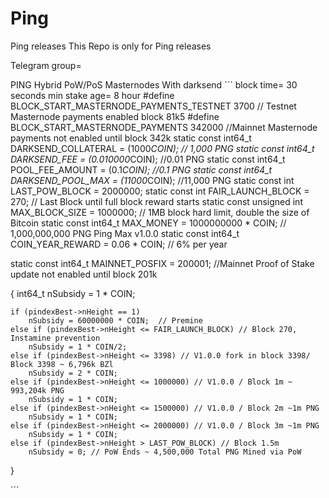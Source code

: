 # Ping
Ping releases
This Repo is only for Ping releases


Telegram group= 

PING Hybrid PoW/PoS Masternodes With darksend
´´´
block time= 30 seconds
min stake age= 8 hour 
#define BLOCK_START_MASTERNODE_PAYMENTS_TESTNET 3700 // Testnet Masternode payments enabled block 81k5
#define BLOCK_START_MASTERNODE_PAYMENTS 342000 //Mainnet Masternode payments not enabled until block 342k
static const int64_t DARKSEND_COLLATERAL = (1000*COIN); // 1,000 PNG
static const int64_t DARKSEND_FEE = (0.010000*COIN); //0.01 PNG
static const int64_t POOL_FEE_AMOUNT = (0.1*COIN); //0.1 PNG
static const int64_t DARKSEND_POOL_MAX = (11000*COIN); //11,000 PNG
static const int LAST_POW_BLOCK = 2000000;
static const int FAIR_LAUNCH_BLOCK = 270; // Last Block until full block reward starts
static const unsigned int MAX_BLOCK_SIZE = 1000000; // 1MB block hard limit, double the size of Bitcoin
static const int64_t MAX_MONEY = 1000000000 * COIN; // 1,000,000,000 PNG Ping Max v1.0.0
static const int64_t COIN_YEAR_REWARD = 0.06 * COIN; // 6% per year

static const int64_t MAINNET_POSFIX = 200001; //Mainnet Proof of Stake update not enabled until block 201k

{
	int64_t nSubsidy = 1 * COIN;

	if (pindexBest->nHeight == 1)
		nSubsidy = 60000000 * COIN;  // Premine	
	else if (pindexBest->nHeight <= FAIR_LAUNCH_BLOCK) // Block 270, Instamine prevention
        nSubsidy = 1 * COIN/2;	
	else if (pindexBest->nHeight <= 3398) // V1.0.0 fork in block 3398/ Block 3398 ~ 6,796k BZl
		nSubsidy = 2 * COIN;
	else if (pindexBest->nHeight <= 1000000) // V1.0.0 / Block 1m ~ 993,204k PNG
		nSubsidy = 1 * COIN;	
	else if (pindexBest->nHeight <= 1500000) // V1.0.0 / Block 2m ~1m PNG
		nSubsidy = 1 * COIN;
	else if (pindexBest->nHeight <= 2000000) // V1.0.0 / Block 3m ~1m PNG
		nSubsidy = 1 * COIN;		
    else if (pindexBest->nHeight > LAST_POW_BLOCK) // Block 1.5m
		nSubsidy = 0; // PoW Ends ~ 4,500,000 Total PNG Mined via PoW
}


   ´´´               
